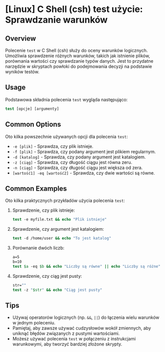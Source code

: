 # [Linux] C Shell (csh) test użycie: Sprawdzanie warunków

## Overview
Polecenie `test` w C Shell (csh) służy do oceny warunków logicznych. Umożliwia sprawdzenie różnych warunków, takich jak istnienie plików, porównania wartości czy sprawdzanie typów danych. Jest to przydatne narzędzie w skryptach powłoki do podejmowania decyzji na podstawie wyników testów.

## Usage
Podstawowa składnia polecenia `test` wygląda następująco:

```csh
test [opcje] [argumenty]
```

## Common Options
Oto kilka powszechnie używanych opcji dla polecenia `test`:

- `-e [plik]` - Sprawdza, czy plik istnieje.
- `-f [plik]` - Sprawdza, czy podany argument jest plikiem regularnym.
- `-d [katalog]` - Sprawdza, czy podany argument jest katalogiem.
- `-z [ciąg]` - Sprawdza, czy długość ciągu jest równa zeru.
- `-n [ciąg]` - Sprawdza, czy długość ciągu jest większa od zera.
- `[wartość1] -eq [wartość2]` - Sprawdza, czy dwie wartości są równe.

## Common Examples
Oto kilka praktycznych przykładów użycia polecenia `test`:

1. Sprawdzenie, czy plik istnieje:
   ```csh
   test -e myfile.txt && echo "Plik istnieje"
   ```

2. Sprawdzenie, czy argument jest katalogiem:
   ```csh
   test -d /home/user && echo "To jest katalog"
   ```

3. Porównanie dwóch liczb:
   ```csh
   a=5
   b=10
   test $a -eq $b && echo "Liczby są równe" || echo "Liczby są różne"
   ```

4. Sprawdzenie, czy ciąg jest pusty:
   ```csh
   str=""
   test -z "$str" && echo "Ciąg jest pusty"
   ```

## Tips
- Używaj operatorów logicznych (np. `&&`, `||`) do łączenia wielu warunków w jednym poleceniu.
- Pamiętaj, aby zawsze używać cudzysłowów wokół zmiennych, aby uniknąć błędów związanych z pustymi wartościami.
- Możesz używać polecenia `test` w połączeniu z instrukcjami warunkowymi, aby tworzyć bardziej złożone skrypty.